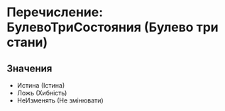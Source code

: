 ﻿# Перечисление: БулевоТриСостояния (Булево три стани)

## Значения

- Истина (Істина)
- Ложь (Хибність)
- НеИзменять (Не змінювати)

